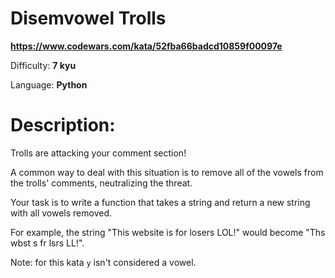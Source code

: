 # Disemvowel Trolls

**<https://www.codewars.com/kata/52fba66badcd10859f00097e>**

Difficulty: **7 kyu**

Language: **Python**

# Description:

Trolls are attacking your comment section!


A common way to deal with this situation is to remove all of the vowels from the trolls' comments, neutralizing the threat.


Your task is to write a function that takes a string and return a new string with all vowels removed.


For example, the string "This website is for losers LOL!" would become "Ths wbst s fr lsrs LL!".


Note: for this kata `y` isn't considered a vowel.


